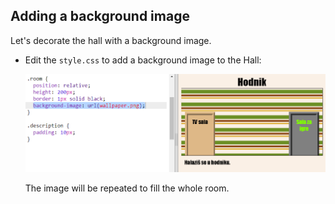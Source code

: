 ## Adding a background image

Let's decorate the hall with a background image.

+ Edit the `style.css` to add a background image to the Hall:
    
    ![screenshot](images/rooms-hall-decorated.png)
    
    The image will be repeated to fill the whole room.
